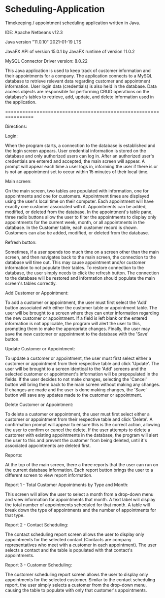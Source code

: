 # Scheduling-Application
Timekeeping / appointment scheduling application written in Java.

IDE: Apache Netbeans v12.3

Java version "11.0.10" 2021-01-19 LTS

JavaFX API of version 15.0.1 by JavaFX runtime of version 11.0.2

MySQL Connector Driver version: 8.0.22

This Java application is used to keep track of customer information and their appointments for a company. The application connects to a MySQL database to retrieve relevant data regarding customer and appointment information. User login data (credentials) is also held in the database. Data access objects are responsible for performing CRUD operations on the database's tables to retrieve, add, update, and delete information used in the application.

================================================================

Directions: 


Login:

When the program starts, a connection to the database is established and the login screen appears. User credential information is stored on the database and only authorized users can log in. After an authorized user's credentials are entered and accepted, the main screen will appear. A prompt will appear each time a user logs in, informing the user if there is or is not an appointment set to occur within 15 minutes of their local time.

Main screen:

On the main screen, two tables are populated with information, one for appointments and one for customers. Appointment times are displayed using the user's local time on their 
computer. Each appointment will have exactly one customer associated with it. Appointments can be added, modified, or deleted from the database. In the appointment's table pane, three radio buttons allow the user to filter the appointments to display only appointments for the current week, month, or all appointments in the database. In the Customer table, each customer record is shown. Customers can also be added, modified, or deleted from the database.

Refresh button:

Sometimes, if a user spends too much time on a screen other than the main screen, and then navigates back to the main screen, the connection to the database will time out. This may cause appointment and/or customer information to not populate their tables. To restore connection to the database, the user simply needs to click the refresh button. The connection to the database will be restored and information should populate the main screen's tables correctly.

Add Customer or Appointment:

To add a customer or appointment, the user must first select the 'Add' button associated with either the customer table or appointment table. The user will be brought to a screen where they can enter information regarding the new customer or appointment. If a field is left blank or the entered information is not applicable, the program will alert the user to this, prompting them to make the appropriate changes. Finally, the user may save the new customer or appointment to the database with the 'Save' button.

Update Customer or Appointment:

To update a customer or appointment, the user must first select either a customer or appointment from their respective table and click 'Update'. The user will be brought to a screen identical to the 'Add' screens and the selected customer or appointment's information will be prepopulated in the fields. If the user decides to not make changes, selecting the 'Cancel' button will bring them back to the main screen without making any changes. If changes are made and the user is done making changes, the 'Save' button will save any updates made to the customer or appointment.

Delete Customer or Appointment:

To delete a customer or appointment, the user must first select either a customer or appointment from their respective table and click 'Delete'. A confirmation prompt will appear to ensure this is the correct action, allowing the user to confirm or cancel the delete. If the user attempts to delete a customer with existing appointments in the database, the program will alert the user to this and prevent the customer from being deleted, until it's associated appointments are deleted first.

Reports:

At the top of the main screen, there a three reports that the user can run on the current database information. Each report button brings the user to a different screen to view
report information.
	
Report 1 - Total Customer Appointments by Type and Month:

This screen will allow the user to select a month from a drop-down menu and view information for appointments that month. A text label will display the total number of appointments scheduled for that month. A table will break down the type of appointments and the number of appointments for that type.

Report 2 - Contact Scheduling:

The contact scheduling report screen allows the user to display only appointments for the selected contact (Contacts are company representatives who meet with a customer in each appointment). The user selects a contact and the table is populated with that contact's appointments.

Report 3 - Customer Scheduling:

The customer scheduling report screen allows the user to display only appointments for the selected customer. Similar to the contact scheduling report, the user simply selects a customer from the drop-down menu, causing the table to populate with only that customer's appointments.
